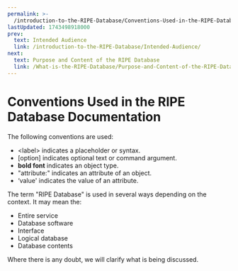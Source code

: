 ```yaml
---
permalink: >-
  /introduction-to-the-RIPE-Database/Conventions-Used-in-the-RIPE-Database-Documentation
lastUpdated: 1743498918000
prev:
  text: Intended Audience
  link: /introduction-to-the-RIPE-Database/Intended-Audience/
next:
  text: Purpose and Content of the RIPE Database
  link: /What-is-the-RIPE-Database/Purpose-and-Content-of-the-RIPE-Database/
---
```


# Conventions Used in the RIPE Database Documentation

The following conventions are used:

* &lt;label&gt; indicates a placeholder or syntax.
* [option] indicates optional text or command argument.
* **bold font** indicates an object type.
* "attribute:" indicates an attribute of an object.
* ‘value' indicates the value of an attribute.

The term "RIPE Database" is used in several ways depending on the context. It may mean the:

* Entire service
* Database software
* Interface
* Logical database
* Database contents

Where there is any doubt, we will clarify what is being discussed.

